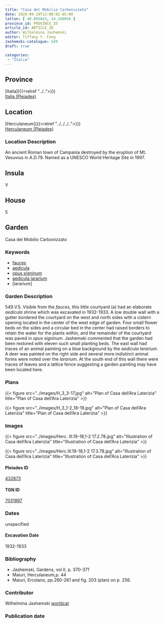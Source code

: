 ```yaml
---
title: "Casa del Mobilio Carbonizzato"
date: 2020-09-29T12:00:02-05:00
latlon: [ 40.805843, 14.348058 ]
province_id: PROVINCE_ID
article_id: ARTICLE_ID
author: Wilhelmina Jashemski
editor: Tiffany Y. Fong
Jashemski-catalogue: 549
draft: true

categories:
 - "Italia"
---
```


## Province

[Italia]({{<relref "../..">}}) \
[Italia (Pleiades)](https://pleiades.stoa.org/places/1052)


## Location

 [Herculaneum]({{<relref "../../../..">}}) \
 [Herculaneum (Pleiades)](https://pleiades.stoa.org/places/432873)


### Location Description
An ancient Roman town of Campania destroyed by the eruption of Mt. Vesuvius in A.D.79. Named as a UNESCO World Heritage Site in 1997.

## Insula
V

## House
5

## Garden
Casa del Mobilio Carbonizzato

### Keywords
- [fauces](http://vocab.getty.edu/page/aat/300007570)
- [aedicula](http://vocab.getty.edu/page/aat/300004145)
- [opus signinum](http://vocab.getty.edu/page/aat/300262690)
- [aedicula lararium]()
- [lararium]

### Garden Description
549.V.5.
Visible from the *fauces*, this little courtyard (a) had an elaborate *aedicula* shrine which was excavated in 1932-1933. A low double wall with a gutter bordered the courtyard on the west and north sides with a cistern opening located in the center of the west edge of garden. Four small flower beds on the sides and a circular bed in the center had raised borders to retain the water for the plants within, and the remainder of the courtyard was paved in *opus signinum*. Jashemski commented that the garden had been restored with eleven such small planting beds. The east wall had traces of an animal painting on a blue background by the *aedicula lararium*. A deer was painted on the right side and several more indistinct animal forms were noted over the *lararium*. At the south end of this wall there were traces of leaves and a lattice fence suggesting a garden painting may have been located here.
<!--### Maps-->

<!--
OLD WAY (DO NOT USE)
![alt_text](../../images/image_name.ext)
*CAPTION*

NEW WAY ↓↓↓↓
{{< figure src="../../images/image_name.ext" alt="ALT_TEXT" title="CAPTION" >}}
-->

### Plans
{{< figure src="../images/H_3_3-17.jpg" alt="Plan of Casa dell’Ara Laterizia" title="Plan of Casa dell’Ara Laterizia" >}}

{{< figure src="../images/H_3_1-2_18-19.jpg" alt="Plan of Casa dell’Ara Laterizia" title="Plan of Casa dell’Ara Laterizia" >}}


### Images

{{< figure src="../images/Herc. III.19-18,1-2   17.2.78.jpg" alt="Illustration of Casa dell’Ara Laterizia" title="Illustration of Casa dell’Ara Laterizia" >}}

{{< figure src="../images/Herc.III.19-18,1-2   17.3.78.jpg" alt="Illustration of Casa dell’Ara Laterizia" title="Illustration of Casa dell’Ara Laterizia" >}}

#### Pleiades ID
[432873](https://pleiades.stoa.org/places/432873)

#### TGN ID
[7031897](http://vocab.getty.edu/page/tgn/7031897)


### Dates

unspecified

#### Excavation Date

1932-1933

### Bibliography
- Jashemski, Gardens, vol.II, p. 370-371
- Maiuri, Herculaneum,p. 44
- Maiuri, Ercolano, pp.260-261 and fig. 203 (plan) on p. 256.

<!--#### Periodo ID-->

<!-- [PERIODO_ID](https://pleiades.stoa.org/places/PLEIADES_ID) -->

### Contributor

Wilhelmina Jashemski [worldcat](http://worldcat.org/identities/lccn-n80037970/)

### Publication date



<!--### Related articles-->

<!-- Links to other related articles. Leave blank for now -->